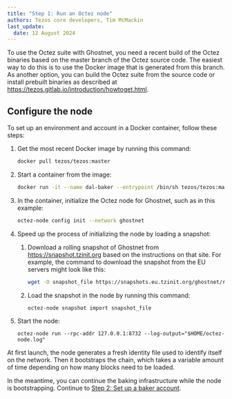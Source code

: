 ```yaml
---
title: "Step 1: Run an Octez node"
authors: Tezos core developers, Tim McMackin
last_update:
  date: 12 August 2024
---
```


To use the Octez suite with Ghostnet, you need a recent build of the Octez binaries based on the master branch of the Octez source code.
The easiest way to do this is to use the Docker image that is generated from this branch.
As another option, you can build the Octez suite from the source code or install prebuilt binaries as described at https://tezos.gitlab.io/introduction/howtoget.html.

## Configure the node

To set up an environment and account in a Docker container, follow these steps:

1. Get the most recent Docker image by running this command:

   ```bash
   docker pull tezos/tezos:master
   ```

1. Start a container from the image:

   ```bash
   docker run -it --name dal-baker --entrypoint /bin/sh tezos/tezos:master
   ```

1. In the container, initialize the Octez node for Ghostnet, such as in this example:

   ```bash
   octez-node config init --network ghostnet
   ```

1. Speed up the process of initializing the node by loading a snapshot:

   1. Download a rolling snapshot of Ghostnet from https://snapshot.tzinit.org based on the instructions on that site.
   For example, the command to download the snapshot from the EU servers might look like this:

      ```bash
      wget -O snapshot_file https://snapshots.eu.tzinit.org/ghostnet/rolling
      ```

   1. Load the snapshot in the node by running this command:

      ```bash
      octez-node snapshot import snapshot_file
      ```

1. Start the node:

   ```
   octez-node run --rpc-addr 127.0.0.1:8732 --log-output="$HOME/octez-node.log"
   ```

At first launch, the node generates a fresh identity file used to identify itself on the network.
Then it bootstraps the chain, which takes a variable amount of time depending on how many blocks need to be loaded.

In the meantime, you can continue the baking infrastructure while the node is bootstrapping.
Continue to [Step 2: Set up a baker account](./prepare-account).
